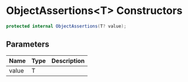 # ObjectAssertions&lt;T&gt; Constructors

```c#
protected internal ObjectAssertions(T? value);
```

## Parameters

| Name | Type | Description |
| ---- | ---- | ----------- |
| value | T |  |

